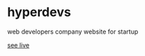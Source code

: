 # hyperdevs
web developers company website for startup

[see live](https://hyperdevss.netlify.app/)
